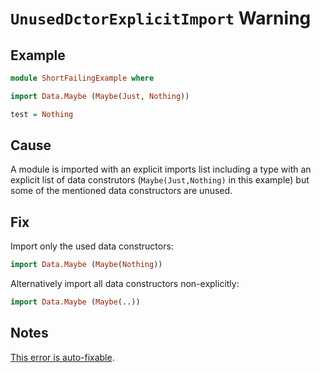 # `UnusedDctorExplicitImport` Warning

## Example

```purescript
module ShortFailingExample where

import Data.Maybe (Maybe(Just, Nothing))

test = Nothing
```

## Cause

A module is imported with an explicit imports list including a type with an explicit list of data construtors
(`Maybe(Just,Nothing)` in this example) but some of the mentioned data constructors are unused.

## Fix

Import only the used data constructors:

```purescript
import Data.Maybe (Maybe(Nothing))
```

Alternatively import all data constructors non-explicitly:

```purescript
import Data.Maybe (Maybe(..))
```

## Notes

[This error is auto-fixable](../guides/Error-Suggestions.md).
